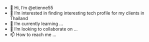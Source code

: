 - 👋 Hi, I’m @etienne55
- 👀 I’m interested in finding interesting tech profile for my clients in Thailand
- 🌱 I’m currently learning ...
- 💞️ I’m looking to collaborate on ...
- 📫 How to reach me ...

<!---
etienne55/etienne55 is a ✨ special ✨ repository because its `README.md` (this file) appears on your GitHub profile.
You can click the Preview link to take a look at your changes.
--->
